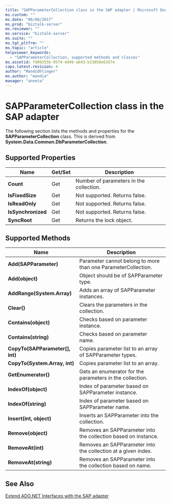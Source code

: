 ```yaml
---
title: "SAPParameterCollection class in the SAP adapter | Microsoft Docs"
ms.custom: ""
ms.date: "06/08/2017"
ms.prod: "biztalk-server"
ms.reviewer: ""
ms.service: "biztalk-server"
ms.suite: ""
ms.tgt_pltfrm: ""
ms.topic: "article"
helpviewer_keywords: 
  - "SAPParameterCollection, supported methods and classes"
ms.assetid: fd09355b-95f4-4d49-a643-b13058e63d74
caps.latest.revision: 4
author: "MandiOhlinger"
ms.author: "mandia"
manager: "anneta"
---
```

# SAPParameterCollection class in the SAP adapter
The following section lists the methods and properties for the **SAPParameterCollection** class. This is derived from **System.Data.Common.DbParameterCollection**.  
  
## Supported Properties  
  
|Name|Get/Set|Description|  
|----------|--------------|-----------------|  
|**Count**|Get|Number of parameters in the collection.|  
|**IsFixedSize**|Get|Not supported. Returns false.|  
|**IsReadOnly**|Get|Not supported. Returns false.|  
|**IsSynchronized**|Get|Not supported. Returns false.|  
|**SyncRoot**|Get|Returns the lock object.|  
  
## Supported Methods  
  
|Name|Description|  
|----------|-----------------|  
|**Add(SAPParameter)**|Parameter cannot belong to more than one ParameterCollection.|  
|**Add(object)**|Object should be of SAPParameter type.|  
|**AddRange(System.Array)**|Adds an array of SAPParameter instances.|  
|**Clear()**|Clears the parameters in the collection.|  
|**Contains(object)**|Checks based on parameter instance.|  
|**Contains(string)**|Checks based on parameter name.|  
|**CopyTo(SAPParameter[], int)**|Copies parameter list to an array of SAPParameter types.|  
|**CopyTo(System.Array, int)**|Copies parameter list to an array.|  
|**GetEnumerator()**|Gets an enumerator for the parameters in the collection.|  
|**IndexOf(object)**|Index of parameter based on SAPParameter instance.|  
|**IndexOf(string)**|Index of parameter based on SAPParameter name.|  
|**Insert(int, object)**|Inserts an SAPParameter into the collection.|  
|**Remove(object)**|Removes an SAPParameter into the collection based on instance.|  
|**RemoveAt(int)**|Removes an SAPParameter into the collection at a given index.|  
|**RemoveAt(string)**|Removes an SAPParameter into the collection based on name.|  
  
## See Also  
 [Extend ADO.NET Interfaces with the SAP adapter](../../adapters-and-accelerators/adapter-sap/extend-ado-net-interfaces-with-the-sap-adapter.md)